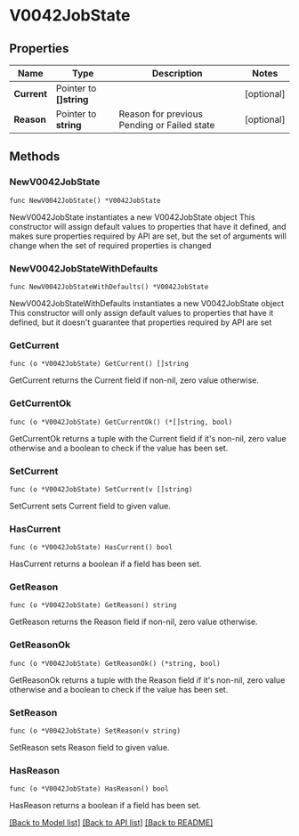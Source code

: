 # V0042JobState

## Properties

Name | Type | Description | Notes
------------ | ------------- | ------------- | -------------
**Current** | Pointer to **[]string** |  | [optional] 
**Reason** | Pointer to **string** | Reason for previous Pending or Failed state | [optional] 

## Methods

### NewV0042JobState

`func NewV0042JobState() *V0042JobState`

NewV0042JobState instantiates a new V0042JobState object
This constructor will assign default values to properties that have it defined,
and makes sure properties required by API are set, but the set of arguments
will change when the set of required properties is changed

### NewV0042JobStateWithDefaults

`func NewV0042JobStateWithDefaults() *V0042JobState`

NewV0042JobStateWithDefaults instantiates a new V0042JobState object
This constructor will only assign default values to properties that have it defined,
but it doesn't guarantee that properties required by API are set

### GetCurrent

`func (o *V0042JobState) GetCurrent() []string`

GetCurrent returns the Current field if non-nil, zero value otherwise.

### GetCurrentOk

`func (o *V0042JobState) GetCurrentOk() (*[]string, bool)`

GetCurrentOk returns a tuple with the Current field if it's non-nil, zero value otherwise
and a boolean to check if the value has been set.

### SetCurrent

`func (o *V0042JobState) SetCurrent(v []string)`

SetCurrent sets Current field to given value.

### HasCurrent

`func (o *V0042JobState) HasCurrent() bool`

HasCurrent returns a boolean if a field has been set.

### GetReason

`func (o *V0042JobState) GetReason() string`

GetReason returns the Reason field if non-nil, zero value otherwise.

### GetReasonOk

`func (o *V0042JobState) GetReasonOk() (*string, bool)`

GetReasonOk returns a tuple with the Reason field if it's non-nil, zero value otherwise
and a boolean to check if the value has been set.

### SetReason

`func (o *V0042JobState) SetReason(v string)`

SetReason sets Reason field to given value.

### HasReason

`func (o *V0042JobState) HasReason() bool`

HasReason returns a boolean if a field has been set.


[[Back to Model list]](../README.md#documentation-for-models) [[Back to API list]](../README.md#documentation-for-api-endpoints) [[Back to README]](../README.md)


